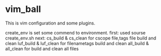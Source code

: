 # vim_ball
This is vim configuration and some plugins.

create_env is set some commend to environment.
first: 
used sourse create_env.sh
next:
cs_build & cs_clean for cscope file,tags file build and clean
luf_build & luf_clean for filenametags build and clean
all_build & all_clean for build and clean all files
